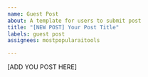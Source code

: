 ```yaml
---
name: Guest Post
about: A template for users to submit post
title: "[NEW POST] Your Post Title"
labels: guest post
assignees: mostpopularaitools

---
```


[ADD YOU POST HERE]

